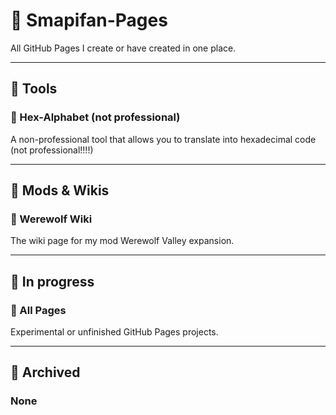 # 📁 Smapifan-Pages
All GitHub Pages I create or have created in one place.

---

## 📁 Tools
### 📄 Hex-Alphabet (not professional)
A non-professional tool that allows you to translate into hexadecimal code (not professional!!!!)

---

## 📁 Mods & Wikis
### 📄 Werewolf Wiki
The wiki page for my mod Werewolf Valley expansion.

---

## 📁 In progress
### 📄 All Pages
Experimental or unfinished GitHub Pages projects.

---

## 📁 Archived
### None
